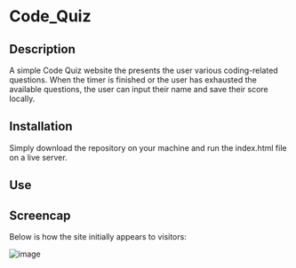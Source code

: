 # Code_Quiz
## Description
A simple Code Quiz website the presents the user various coding-related questions. When the timer is finished or the user has exhausted the available questions, the user can input their name and save their score locally. 

## Installation
Simply download the repository on your machine and run the index.html file on a live server.

## Use


## Screencap
Below is how the site initially appears to visitors:

![image](https://github.com/rhonvyramos/Code_Quiz/assets/126701940/67568eef-6d58-4379-b8f7-c6c11f8984ed)
